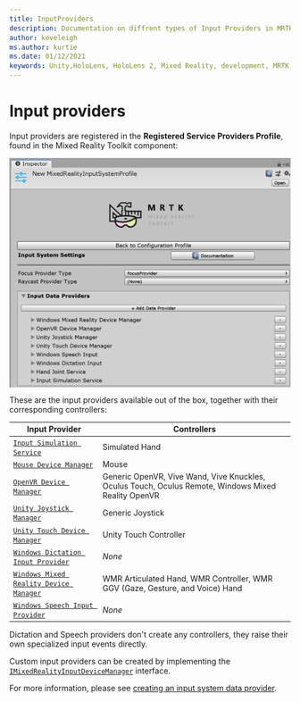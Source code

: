 ```yaml
---
title: InputProviders
description: Documentation on diffrent types of Input Providers in MRTK
author: keveleigh
ms.author: kurtie
ms.date: 01/12/2021
keywords: Unity,HoloLens, HoloLens 2, Mixed Reality, development, MRTK,
---
```


# Input providers

Input providers are registered in the **Registered Service Providers Profile**, found in the Mixed Reality Toolkit component:

<img src="../images/input/RegisteredServiceProviders.PNG" width="650px" style="display:block;" alt="Service providers">

These are the input providers available out of the box, together with their corresponding controllers:

| Input Provider | Controllers |
| --- | --- |
| [`Input Simulation Service`](xref:Microsoft.MixedReality.Toolkit.Input.InputSimulationService) | Simulated Hand |
| [`Mouse Device Manager`](xref:Microsoft.MixedReality.Toolkit.Input.UnityInput.MouseDeviceManager) | Mouse  |
| [`OpenVR Device Manager`](xref:Microsoft.MixedReality.Toolkit.OpenVR.Input.OpenVRDeviceManager) | Generic OpenVR, Vive Wand, Vive Knuckles, Oculus Touch, Oculus Remote, Windows Mixed Reality OpenVR  |
| [`Unity Joystick Manager`](xref:Microsoft.MixedReality.Toolkit.Input.UnityInput.UnityJoystickManager) | Generic Joystick  |
| [`Unity Touch Device Manager`](xref:Microsoft.MixedReality.Toolkit.Input.UnityInput.UnityTouchDeviceManager) | Unity Touch Controller  |
| [`Windows Dictation Input Provider`](xref:Microsoft.MixedReality.Toolkit.Windows.Input.WindowsDictationInputProvider) | *None*  |
| [`Windows Mixed Reality Device Manager`](xref:Microsoft.MixedReality.Toolkit.WindowsMixedReality.Input.WindowsMixedRealityDeviceManager) | WMR Articulated Hand, WMR Controller, WMR GGV (Gaze, Gesture, and Voice) Hand |
| [`Windows Speech Input Provider`](xref:Microsoft.MixedReality.Toolkit.Windows.Input.WindowsSpeechInputProvider) | *None* |

Dictation and Speech providers don't create any controllers, they raise their own specialized input events directly.

Custom input providers can be created by implementing the [`IMixedRealityInputDeviceManager`](xref:Microsoft.MixedReality.Toolkit.Input.IMixedRealityInputDeviceManager) interface.

For more information, please see [creating an input system data provider](create-data-provider.md).
